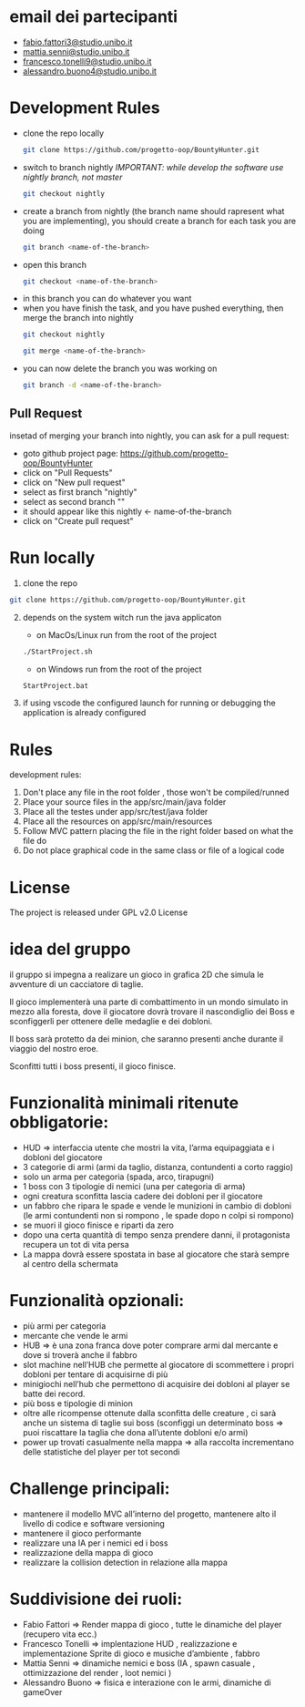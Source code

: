 # email dei partecipanti
- fabio.fattori3@studio.unibo.it
- mattia.senni@studio.unibo.it
- francesco.tonelli9@studio.unibo.it
- alessandro.buono4@studio.unibo.it

# Development Rules

- clone the repo locally
  ```bash
  git clone https://github.com/progetto-oop/BountyHunter.git
  ```
- switch to branch nightly *IMPORTANT: while develop the software use nightly branch, not master*
  ```bash
  git checkout nightly
  ```
- create a branch from nightly (the branch name should rapresent what you are implementing), you should create a branch for each task you are doing
  ```bash
  git branch <name-of-the-branch>
  ```
- open this branch
  ```bash
  git checkout <name-of-the-branch>
  ```
- in this branch you can do whatever you want
- when you have finish the task, and you have pushed everything, then merge the branch into nightly
  ```bash
  git checkout nightly
  ```
  ```bash
  git merge <name-of-the-branch>
  ```
- you can now delete the branch you was working on
  ```bash
  git branch -d <name-of-the-branch>
    ```

## Pull Request
insetad of merging your branch into nightly, you can ask for a pull request:
- goto github project page: https://github.com/progetto-oop/BountyHunter
- click on "Pull Requests"
- click on "New pull request"
- select as first branch "nightly"
- select as second branch "<name-of-the-branch>"
- it should appear like this nightly <- name-of-the-branch
- click on "Create pull request"

  

# Run locally

1. clone the repo
```bash
git clone https://github.com/progetto-oop/BountyHunter.git
```

2. depends on the system witch run the java applicaton

    - on MacOs/Linux run from the root of the project
    ```bash
    ./StartProject.sh
    ```
    - on Windows run from the root of the project
    ```bash
    StartProject.bat
    ```
    
3. if using vscode the configured launch for running or debugging the application is already configured

# Rules

development rules:

1. Don't place any file in the root folder , those won't be compiled/runned
2. Place your source files in the app/src/main/java folder
3. Place all the testes under app/src/test/java folder
4. Place all the resources on app/src/main/resources
5. Follow MVC pattern placing the file in the right folder based on what the file do
6. Do not place graphical code in the same class or file of a logical code

# License

The project is released under GPL v2.0 License

# idea del gruppo
il gruppo si impegna a realizare un gioco in grafica 2D che simula le avventure di un cacciatore di taglie.

Il gioco implementerà una parte di combattimento in un mondo simulato in mezzo alla foresta, dove il giocatore dovrà trovare il nascondiglio dei Boss e sconfiggerli per ottenere delle medaglie e dei dobloni.

Il boss sarà protetto da dei minion, che saranno presenti anche durante il viaggio del nostro eroe.

Sconfitti tutti i boss presenti, il gioco finisce.

# Funzionalità minimali ritenute obbligatorie:
- HUD ⇒ interfaccia utente che mostri la vita, l’arma equipaggiata e i dobloni del giocatore
- 3 categorie di armi (armi da taglio, distanza, contundenti a corto raggio)
- solo un arma per categoria (spada, arco, tirapugni)
- 1 boss con 3 tipologie di nemici (una per categoria di arma)
- ogni creatura sconfitta lascia cadere dei dobloni per il giocatore
- un fabbro che ripara le spade e vende le munizioni in cambio di dobloni (le armi contundenti non si rompono , le spade dopo n colpi si rompono)
- se muori il gioco finisce e riparti da zero
- dopo una certa quantità di tempo senza prendere danni, il protagonista recupera un tot di vita persa
- La mappa dovrà essere spostata in base al giocatore che starà sempre al centro della schermata

# Funzionalità opzionali:
- più armi per categoria
- mercante che vende le armi
- HUB ⇒ è una zona franca dove poter comprare armi dal mercante e dove si troverà anche il fabbro
- slot machine nell’HUB che permette al giocatore di scommettere i propri dobloni per tentare di acquisirne di più
- minigiochi nell’hub che permettono di acquisire dei dobloni al player se batte dei record.
- più boss e tipologie di minion
- oltre alle ricompense ottenute dalla sconfitta delle creature , ci sarà anche un sistema di taglie sui boss (sconfiggi un determinato boss ⇒ puoi riscattare la taglia che dona all’utente dobloni e/o armi)
- power up trovati casualmente nella mappa ⇒ alla raccolta incrementano delle statistiche del player per tot secondi

# Challenge principali:
- mantenere il modello MVC all’interno del progetto, mantenere alto il livello di codice e software versioning
- mantenere il gioco performante
- realizzare una IA per i nemici ed i boss
- realizzazione della mappa di gioco
- realizzare la collision detection in relazione alla mappa

# Suddivisione dei ruoli:
- Fabio Fattori ⇒ Render mappa di gioco , tutte le dinamiche del player (recupero vita ecc.)
- Francesco Tonelli ⇒ implentazione HUD , realizzazione e implementazione Sprite di gioco e musiche d’ambiente , fabbro
- Mattia Senni ⇒ dinamiche nemici e boss (IA , spawn casuale , ottimizzazione del render , loot nemici )
- Alessandro Buono ⇒ fisica e interazione con le armi, dinamiche di gameOver
